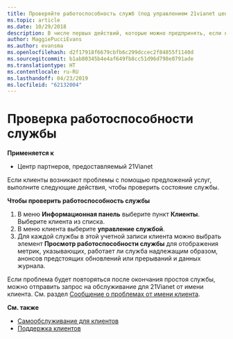 ```yaml
---
title: Проверяйте работоспособность служб (под управлением 21vianet центра партнеров)
ms.topic: article
ms.date: 10/29/2018
description: В числе первых действий, которые можно предпринять, если клиент испытывает проблемы с использованием службы, является проверка ее работоспособности.
author: MaggiePucciEvans
ms.author: evansma
ms.openlocfilehash: d2f17918f6679cbfb6c299dccec2f84855f1140d
ms.sourcegitcommit: b1ab80345b4e4af649fb8cc51d96d798e0791ade
ms.translationtype: HT
ms.contentlocale: ru-RU
ms.lasthandoff: 04/23/2019
ms.locfileid: "62132004"
---
```

# <a name="check-service-health"></a>Проверка работоспособности службы

**Применяется к**

-   Центр партнеров, предоставляемый 21Vianet


Если клиенты возникают проблемы с помощью предложений услуг, выполните следующие действия, чтобы проверить состояние службы.

**Чтобы проверить работоспособность службы**

1.  В меню **Информационная панель** выберите пункт **Клиенты**. Выберите клиента из списка.
2.  В меню клиента выберите **управление службой**.
3.  Для каждой службы в этой учетной записи клиента можно выбрать элемент **Просмотр работоспособности службы** для отображения метрик, указывающих, работает ли служба надлежащим образом, анонсов предстоящих обновлений или прерываний и данных журнала.

Если проблема будет повторяться после окончания простоя службы, можно отправить запрос на обслуживание для 21Vianet от имени клиента. См. раздел [Сообщение о проблемах от имени клиента](report-problems-on-behalf-of-a-customer.md).

**См. также**

-   [Самообслуживание для клиентов](customer-self-support.md)
-   [Поддержка клиентов](customer-support.md)